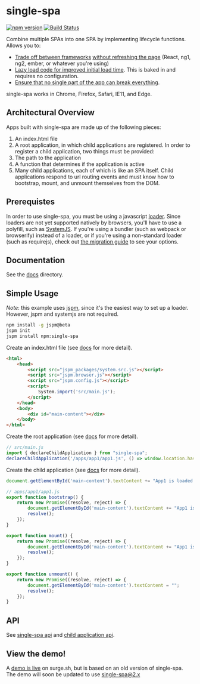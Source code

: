 # single-spa
[![npm version](https://img.shields.io/npm/v/single-spa.svg?style=flat-square)](https://www.npmjs.org/package/single-spa)
[![Build Status](https://img.shields.io/travis/CanopyTax/single-spa.svg?style=flat-square)](https://travis-ci.org/CanopyTax/single-spa)

Combine multiple SPAs into one SPA by implementing lifecycle functions. Allows you to:
- [Trade off between frameworks](/docs/single-spa-ecosystem.md#help-for-frameworks) [without refreshing the page](/docs/child-applications.md)
  (React, ng1, ng2, ember, or whatever you're using)
- [Lazy load code for improved initial load time](/docs/child-applications.md#load). This is baked in and requires no configuration.
- [Ensure that no single part of the app can break everything](/docs/application-blast-radius.md).

single-spa works in Chrome, Firefox, Safari, IE11, and Edge.

## Architectural Overview
Apps built with single-spa are made up of the following pieces:

1. An index.html file
1. A root application, in which child applications are registered. In order to register a child application, two things must be provided:
  1. The path to the application
  1. A function that determines if the application is active
1. Many child applications, each of which is like an SPA itself. Child applications respond to url routing events and must know how to bootstrap, mount, and unmount themselves from the DOM.

## Prerequistes
In order to use single-spa, you must be using a javascript [loader](https://github.com/whatwg/loader). Since loaders are not yet supported natively by browsers, you'll have to use a polyfill, such as [SystemJS](https://github.com/systemjs/systemjs).
If you're using a bundler (such as webpack or browserify) instead of a loader, or if you're using a non-standard loader (such as requirejs), check out [the migration guide](/docs/migrating-existing-spas.md)
to see your options.

## Documentation
See the [docs](/docs) directory.

## Simple Usage
*Note*: this example uses [jspm](https://github.com/jspm/jspm-cli), since it's the easiest way to set up a loader. However, jspm and systemjs are not required.
```bash
npm install -g jspm@beta
jspm init
jspm install npm:single-spa
```

Create an index.html file (see [docs](/docs/root-application.md#indexhtml-file) for more detail).
```html
<html>
    <head>
		<script src="jspm_packages/system.src.js"></script>
		<script src="jspm.browser.js"></script>
		<script src="jspm.config.js"></script>
        <script>
            System.import('src/main.js');
        </script>
    </head>
	<body>
		<div id="main-content"></div>
	</body>
</html>
```

Create the root application (see [docs](/docs/root-application.md) for more detail).
```js
// src/main.js
import { declareChildApplication } from "single-spa";
declareChildApplication('/apps/app1/app1.js', () => window.location.hash === '');
```

Create the child application (see [docs](/docs/child-applications.md) for more detail).
```js
document.getElementById('main-content').textContent += "App1 is loaded.";

// apps/app1/app1.js
export function bootstrap() {
	return new Promise((resolve, reject) => {
		document.getElementById('main-content').textContent += "App1 is bootstrapped.";
		resolve();
	});
}

export function mount() {
	return new Promise((resolve, reject) => {
		document.getElementById('main-content').textContent += "App1 is mounted!";
		resolve();
	});
}

export function unmount() {
	return new Promise((resolve, reject) => {
		document.getElementById('main-content').textContent = "";
		resolve();
	});
}
```

## API
See [single-spa api](/docs/single-spa-api.md) and [child application api](/docs/child-applications.md#child-application-lifecycle).

## View the demo!
A [demo is live](http://single-spa.surge.sh) on surge.sh, but is based on an old version of single-spa. The demo will soon be updated to use single-spa@2.x
